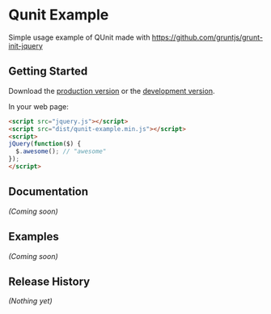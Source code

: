 # Qunit Example

Simple usage example of QUnit made with https://github.com/gruntjs/grunt-init-jquery

## Getting Started
Download the [production version][min] or the [development version][max].

[min]: https://raw.github.com/leobalter/qunit-example/master/dist/qunit-example.min.js
[max]: https://raw.github.com/leobalter/qunit-example/master/dist/qunit-example.js

In your web page:

```html
<script src="jquery.js"></script>
<script src="dist/qunit-example.min.js"></script>
<script>
jQuery(function($) {
  $.awesome(); // "awesome"
});
</script>
```

## Documentation
_(Coming soon)_

## Examples
_(Coming soon)_

## Release History
_(Nothing yet)_
